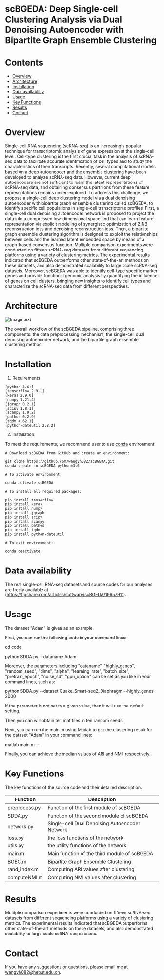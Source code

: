 # scBGEDA: Deep Single-cell Clustering Analysis via Dual Denoising Autoencoder with Bipartite Graph Ensemble Clustering

# Contents
- [Overview](#overview)
- [Architecture](#Architecture)
- [Installation](#Installation)
- [Data availability](#Data-availability)
- [Usage](#Usage)
- [Key Functions](#Key-Functions)
- [Results](#Results)
- [Contact](#Contact)

# Overview

Single-cell RNA sequencing (scRNA-seq) is an increasingly popular technique for transcriptomic analysis of gene expression at the single-cell level. Cell-type clustering is the first crucial task in the analysis of scRNA-seq data to facilitate accurate identification of cell types and to study the characteristics of their transcripts. Recently, several computational models based on a deep autoencoder and the ensemble clustering have been developed to analyze scRNA-seq data. However, current deep autoencoders are not sufficient to learn the latent representations of scRNA-seq data, and obtaining consensus partitions from these feature representations remains under-explored. To address this challenge, we propose a single-cell deep clustering model via a dual denoising autoencoder with bipartite graph ensemble clustering called scBGEDA, to identify specific cell populations in single-cell transcriptome profiles. First, a single-cell dual denoising  autoencoder network is proposed to project the data into a compressed low-dimensional space and that can learn feature representation via explicit modeling of synergistic optimization of ZINB reconstruction loss and denoising reconstruction loss. Then, a bipartite graph ensemble clustering algorithm is designed to exploit the relationships between cells and the learned latent embedded space by means of a graph-based consensus function. Multiple comparison experiments were conducted on fifteen scRNA-seq datasets from different sequencing platforms using a variety of clustering metrics. The experimental results indicated that scBGEDA outperforms other state-of-the-art methods on these datasets, and also demonstrated scalability to large scale scRNA-seq datasets. Moreover, scBGEDA was able to identify cell-type specific marker genes and provide functional genomic analysis by quantifying the influence of genes on cell clusters, bringing new insights to identify cell types and characterize the scRNA-seq data from different perspectives.

# Architecture
![Image text](https://github.com/wangyh082/scBGEDA/blob/main/frame.jpg)

The overall workflow of the scBGEDA pipeline, comprising three components: the data preprocessing mechanism, the single-cell dual denoising autoencoder network, and the bipartite graph ensemble clustering method.

# Installation

1. Requirements:

```
[python 3.6+]
[tensorflow 2.9.1]
[keras 2.9.0]
[numpy 1.21.4]
[jgraph 0.2.1]
[scipy 1.8.1]
[scanpy 1.9.2]
[pathos 0.2.9]
[tqdm 4.62.1]
[python-dateutil 2.8.2]
```

2. Installation:

To meet the requirements, we recommend user to use [conda](https://docs.conda.io/projects/conda/en/latest/index.html) environment:
```
# Download scBGEDA from GitHub and create an environment:

git clone https://github.com/wangyh082/scBGEDA.git
conda create -n scBGEDA python=3.6
```

```
# To activate environment:

conda activate scBGEDA
```

```
# To install all required packages:

pip install tensorflow
pip install keras
pip install numpy 
pip install jgraph
pip install scipy
pip install scanpy
pip install pathos
pip install tqdm 
pip install python-dateutil
```

```
# To exit environment:

conda deactivate
```

# Data availability

The real single-cell RNA-seq datasets and source codes for our analyses are freely available at (https://figshare.com/articles/software/scBGEDA/19657911).

# Usage

The dataset "Adam" is given as an example. 

First, you can run the following code in your command lines:

cd code

python SDDA.py --dataname Adam

Moreover, the parameters including "dataname", "highly_genes", "random_seed", "dims", "alpha", "learning_rate", "batch_size", "pretrain_epoch", "noise_sd", "gpu_option" can be set as you like in your command lines, such as:

python SDDA.py --dataset Quake_Smart-seq2_Diaphragm --highly_genes 2000 

If the parameter is not set to a given value, then it will use the default setting.

Then you can will obtain ten mat files in ten random seeds. 

Next, you can run the main.m using Matlab to get the clustering result for the dataset "Adam" in your command lines:

matlab main.m --

Finally, you can achieve the median values of ARI and NMI, respectively.
# Key Functions

The key functions of the source code and their detailed description.

| Function     | Description                                   |
| ------------ | --------------------------------------------- |
| preprocess.py| Function of the first module of scBGEDA       |
| SDDA.py      | Function of the second module of scBGEDA      |
| network.py   | Single-cell Dual Denoising Autoencoder Network|
| loss.py      | the loss functions of the network             |
| utils.py     | the utility functions of the network          |
| main.m       | Main function of the third module of scBGEDA  |
| BGEC.m       | Bipartite Graph Ensemble Clustering           |
| rand_index.m | Computing ARI values after clustering         |
| computeNMI.m | Computing NMI values after clustering         |

# Results
Multiple comparison experiments were conducted on fifteen scRNA-seq datasets from different sequencing
platforms using a variety of clustering metrics. The experimental results indicated that scBGEDA
outperforms other state-of-the-art methods on these datasets, and also demonstrated scalability to large
scale scRNA-seq datasets. 

# Contact

If you have any suggestions or questions, please email me at wangyh082@hebut.edu.cn.


